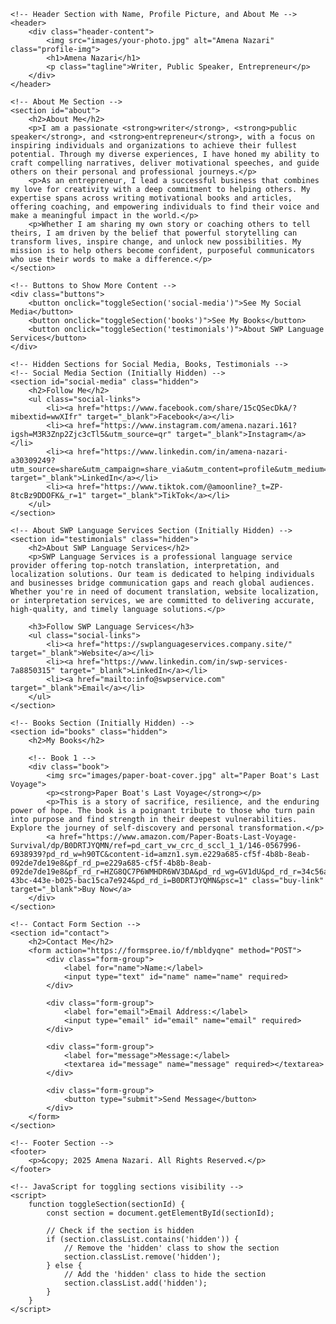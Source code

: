 <!DOCTYPE html>
<html lang="en">
<head>
    <meta charset="UTF-8">
    <meta name="viewport" content="width=device-width, initial-scale=1.0">
    <title>Amena Nazari - Writer Profile</title>
    <link rel="stylesheet" href="styles.css">
</head>
<body>

    <!-- Header Section with Name, Profile Picture, and About Me -->
    <header>
        <div class="header-content">
            <img src="images/your-photo.jpg" alt="Amena Nazari" class="profile-img">
            <h1>Amena Nazari</h1>
            <p class="tagline">Writer, Public Speaker, Entrepreneur</p>
        </div>
    </header>

    <!-- About Me Section -->
    <section id="about">
        <h2>About Me</h2>
        <p>I am a passionate <strong>writer</strong>, <strong>public speaker</strong>, and <strong>entrepreneur</strong>, with a focus on inspiring individuals and organizations to achieve their fullest potential. Through my diverse experiences, I have honed my ability to craft compelling narratives, deliver motivational speeches, and guide others on their personal and professional journeys.</p>
        <p>As an entrepreneur, I lead a successful business that combines my love for creativity with a deep commitment to helping others. My expertise spans across writing motivational books and articles, offering coaching, and empowering individuals to find their voice and make a meaningful impact in the world.</p>
        <p>Whether I am sharing my own story or coaching others to tell theirs, I am driven by the belief that powerful storytelling can transform lives, inspire change, and unlock new possibilities. My mission is to help others become confident, purposeful communicators who use their words to make a difference.</p>
    </section>

    <!-- Buttons to Show More Content -->
    <div class="buttons">
        <button onclick="toggleSection('social-media')">See My Social Media</button>
        <button onclick="toggleSection('books')">See My Books</button>
        <button onclick="toggleSection('testimonials')">About SWP Language Services</button>
    </div>

    <!-- Hidden Sections for Social Media, Books, Testimonials -->
    <!-- Social Media Section (Initially Hidden) -->
    <section id="social-media" class="hidden">
        <h2>Follow Me</h2>
        <ul class="social-links">
            <li><a href="https://www.facebook.com/share/15cQSecDkA/?mibextid=wwXIfr" target="_blank">Facebook</a></li>
            <li><a href="https://www.instagram.com/amena.nazari.161?igsh=M3R3Znp2Zjc3cTl5&utm_source=qr" target="_blank">Instagram</a></li>
            <li><a href="https://www.linkedin.com/in/amena-nazari-a30309249?utm_source=share&utm_campaign=share_via&utm_content=profile&utm_medium=ios_app" target="_blank">LinkedIn</a></li>
            <li><a href="https://www.tiktok.com/@amoonline?_t=ZP-8tcBz9DDOFK&_r=1" target="_blank">TikTok</a></li>
        </ul>
    </section>

    <!-- About SWP Language Services Section (Initially Hidden) -->
    <section id="testimonials" class="hidden">
        <h2>About SWP Language Services</h2>
        <p>SWP Language Services is a professional language service provider offering top-notch translation, interpretation, and localization solutions. Our team is dedicated to helping individuals and businesses bridge communication gaps and reach global audiences. Whether you're in need of document translation, website localization, or interpretation services, we are committed to delivering accurate, high-quality, and timely language solutions.</p>
        
        <h3>Follow SWP Language Services</h3>
        <ul class="social-links">
            <li><a href="https://swplanguageservices.company.site/" target="_blank">Website</a></li>
            <li><a href="https://www.linkedin.com/in/swp-services-7a8850315" target="_blank">LinkedIn</a></li>
            <li><a href="mailto:info@swpservice.com" target="_blank">Email</a></li>
        </ul>
    </section>

    <!-- Books Section (Initially Hidden) -->
    <section id="books" class="hidden">
        <h2>My Books</h2>

        <!-- Book 1 -->
        <div class="book">
            <img src="images/paper-boat-cover.jpg" alt="Paper Boat's Last Voyage">
            <p><strong>Paper Boat's Last Voyage</strong></p>
            <p>This is a story of sacrifice, resilience, and the enduring power of hope. The book is a poignant tribute to those who turn pain into purpose and find strength in their deepest vulnerabilities. Explore the journey of self-discovery and personal transformation.</p>
            <a href="https://www.amazon.com/Paper-Boats-Last-Voyage-Survival/dp/B0DRTJYQMN/ref=pd_cart_vw_crc_d_sccl_1_1/146-0567996-6938939?pd_rd_w=h90TC&content-id=amzn1.sym.e229a685-cf5f-4b8b-8eab-092de7de19e8&pf_rd_p=e229a685-cf5f-4b8b-8eab-092de7de19e8&pf_rd_r=HZG8QC7P6WMHDR6WV3DA&pd_rd_wg=GV1dU&pd_rd_r=34c56a96-43bc-443e-b025-bac15ca7e924&pd_rd_i=B0DRTJYQMN&psc=1" class="buy-link" target="_blank">Buy Now</a>
        </div>
    </section>

    <!-- Contact Form Section -->
    <section id="contact">
        <h2>Contact Me</h2>
        <form action="https://formspree.io/f/mbldyqne" method="POST">
            <div class="form-group">
                <label for="name">Name:</label>
                <input type="text" id="name" name="name" required>
            </div>

            <div class="form-group">
                <label for="email">Email Address:</label>
                <input type="email" id="email" name="email" required>
            </div>

            <div class="form-group">
                <label for="message">Message:</label>
                <textarea id="message" name="message" required></textarea>
            </div>

            <div class="form-group">
                <button type="submit">Send Message</button>
            </div>
        </form>
    </section>

    <!-- Footer Section -->
    <footer>
        <p>&copy; 2025 Amena Nazari. All Rights Reserved.</p>
    </footer>

    <!-- JavaScript for toggling sections visibility -->
    <script>
        function toggleSection(sectionId) {
            const section = document.getElementById(sectionId);
            
            // Check if the section is hidden
            if (section.classList.contains('hidden')) {
                // Remove the 'hidden' class to show the section
                section.classList.remove('hidden');
            } else {
                // Add the 'hidden' class to hide the section
                section.classList.add('hidden');
            }
        }
    </script>
</body>
</html>
